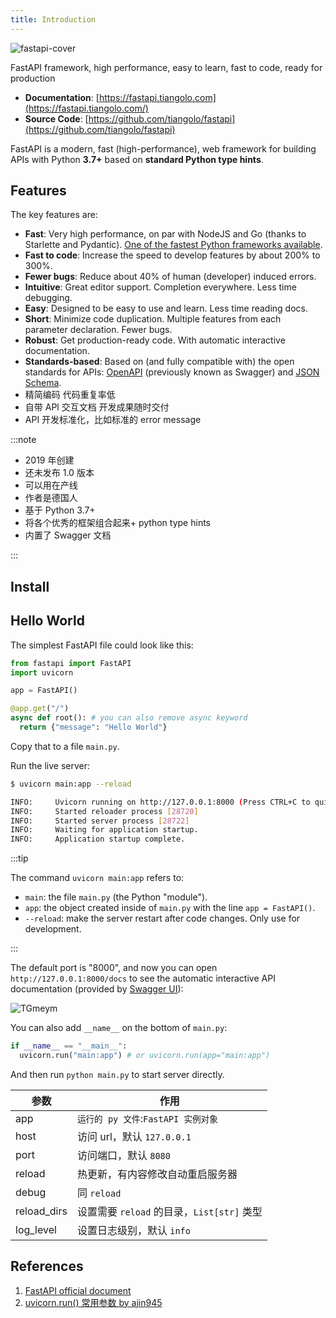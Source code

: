 ```yaml
---
title: Introduction
---
```


<Img src='https://cosmos-x.oss-cn-hangzhou.aliyuncs.com/fastapi-cover.png' alt='fastapi-cover'/>

FastAPI framework, high performance, easy to learn, fast to code, ready for production

- **Documentation**: [https://fastapi.tiangolo.com](https://fastapi.tiangolo.com/)
- **Source Code**: [https://github.com/tiangolo/fastapi](https://github.com/tiangolo/fastapi)

FastAPI is a modern, fast (high-performance), web framework for building APIs with Python **3.7+** based on **standard Python type hints**.

## Features

The key features are:

- **Fast**: Very high performance, on par with NodeJS and Go (thanks to Starlette and Pydantic). [One of the fastest Python frameworks available](https://fastapi.tiangolo.com/#performance).
- **Fast to code**: Increase the speed to develop features by about 200% to 300%.
- **Fewer bugs**: Reduce about 40% of human (developer) induced errors.
- **Intuitive**: Great editor support. Completion everywhere. Less time debugging.
- **Easy**: Designed to be easy to use and learn. Less time reading docs.
- **Short**: Minimize code duplication. Multiple features from each parameter declaration. Fewer bugs.
- **Robust**: Get production-ready code. With automatic interactive documentation.
- **Standards-based**: Based on (and fully compatible with) the open standards for APIs: [OpenAPI](https://github.com/OAI/OpenAPI-Specification) (previously known as Swagger) and [JSON Schema](https://json-schema.org/).
- 精简编码 代码重复率低
- 自带 APl 交互文档 开发成果随时交付
- API 开发标准化，比如标准的 error message

:::note

- 2019 年创建
- 还未发布 1.0 版本
- 可以用在产线
- 作者是德国人
- 基于 Python 3.7+
- 将各个优秀的框架组合起来+ python type hints
- 内置了 Swagger 文档

:::

## Install

## Hello World

The simplest FastAPI file could look like this:

```py title="main.py"
from fastapi import FastAPI
import uvicorn

app = FastAPI()

@app.get("/")
async def root(): # you can also remove async keyword
  return {"message": "Hello World"}
```

Copy that to a file `main.py`.

Run the live server:

```bash
$ uvicorn main:app --reload

INFO:     Uvicorn running on http://127.0.0.1:8000 (Press CTRL+C to quit)
INFO:     Started reloader process [28720]
INFO:     Started server process [28722]
INFO:     Waiting for application startup.
INFO:     Application startup complete.
```

:::tip

The command `uvicorn main:app` refers to:

- `main`: the file `main.py` (the Python "module").
- `app`: the object created inside of `main.py` with the line `app = FastAPI()`.
- `--reload`: make the server restart after code changes. Only use for development.

:::

The default port is "8000", and now you can open `http://127.0.0.1:8000/docs` to see the automatic interactive API documentation (provided by [Swagger UI](https://github.com/swagger-api/swagger-ui)):

<Img w="720" src='https://cosmos-x.oss-cn-hangzhou.aliyuncs.com/TGmeym.jpg' alt='TGmeym'/>

You can also add `__name__` on the bottom of `main.py`:

```py title="main.py"
if __name__ == "__main__":
  uvicorn.run("main:app") # or uvicorn.run(app="main:app")
```

And then run `python main.py` to start server directly.

| 参数        | 作用                                       |
| ----------- | ------------------------------------------ |
| app         | `运行的 py 文件`:`FastAPI 实例对象`        |
| host        | 访问 url，默认 `127.0.0.1`                 |
| port        | 访问端口，默认 `8080`                      |
| reload      | 热更新，有内容修改自动重启服务器           |
| debug       | 同 `reload`                                |
| reload_dirs | 设置需要 `reload` 的目录，`List[str]` 类型 |
| log_level   | 设置日志级别，默认 `info`                  |

## References

1. [FastAPI official document](https://fastapi.tiangolo.com/)
2. [uvicorn.run() 常用参数 by ajin945](https://blog.csdn.net/ajin945/article/details/123818140)
